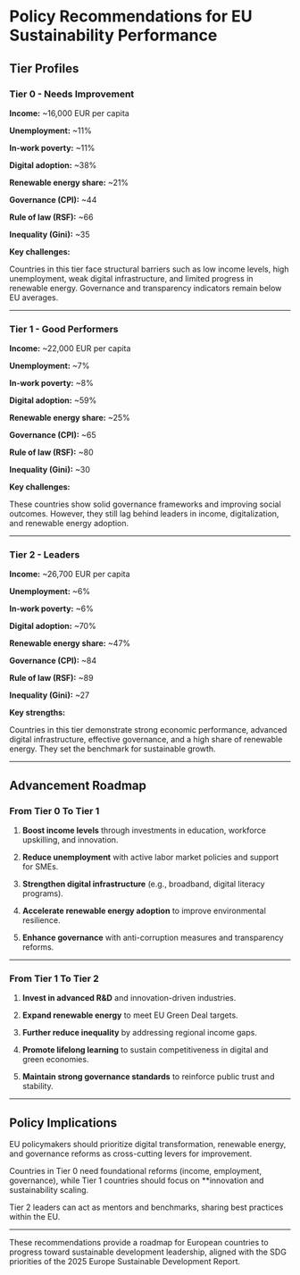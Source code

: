 ﻿# Policy Recommendations for EU Sustainability Performance

## Tier Profiles

### Tier 0 - Needs Improvement

**Income:** ~16,000 EUR per capita  

**Unemployment:** ~11%  

**In-work poverty:** ~11%  

**Digital adoption:** ~38%  

**Renewable energy share:** ~21%  

**Governance (CPI):** ~44  

**Rule of law (RSF):** ~66  

**Inequality (Gini):** ~35  

**Key challenges:**  

Countries in this tier face structural barriers such as low income levels, high unemployment, weak digital infrastructure, and limited progress in renewable energy. Governance and transparency indicators remain below EU averages.  

---

### Tier 1 - Good Performers

**Income:** ~22,000 EUR per capita  

**Unemployment:** ~7%  

**In-work poverty:** ~8%  

**Digital adoption:** ~59%  

**Renewable energy share:** ~25%  

**Governance (CPI):** ~65  

**Rule of law (RSF):** ~80  

**Inequality (Gini):** ~30  

**Key challenges:**  

These countries show solid governance frameworks and improving social outcomes. However, they still lag behind leaders in income, digitalization, and renewable energy adoption.  

---

### Tier 2 - Leaders

**Income:** ~26,700 EUR per capita  

**Unemployment:** ~6%  

**In-work poverty:** ~6%  

**Digital adoption:** ~70%  

**Renewable energy share:** ~47%  

**Governance (CPI):** ~84  

**Rule of law (RSF):** ~89  

**Inequality (Gini):** ~27  

**Key strengths:**  

Countries in this tier demonstrate strong economic performance, advanced digital infrastructure, effective governance, and a high share of renewable energy. They set the benchmark for sustainable growth.  

---

## Advancement Roadmap

### From Tier 0 To Tier 1

1. **Boost income levels** through investments in education, workforce upskilling, and innovation.  

2. **Reduce unemployment** with active labor market policies and support for SMEs.  

3. **Strengthen digital infrastructure** (e.g., broadband, digital literacy programs).  

4. **Accelerate renewable energy adoption** to improve environmental resilience.  

5. **Enhance governance** with anti-corruption measures and transparency reforms.  

---

### From Tier 1 To Tier 2

1. **Invest in advanced R&D** and innovation-driven industries.  

2. **Expand renewable energy** to meet EU Green Deal targets.  

3. **Further reduce inequality** by addressing regional income gaps.  

4. **Promote lifelong learning** to sustain competitiveness in digital and green economies.  

5. **Maintain strong governance standards** to reinforce public trust and stability.  

---

## Policy Implications

EU policymakers should prioritize digital transformation, renewable energy, and governance reforms as cross-cutting levers for improvement.  

Countries in Tier 0 need foundational reforms (income, employment, governance), while Tier 1 countries should focus on **innovation and sustainability scaling.  

Tier 2 leaders can act as mentors and benchmarks, sharing best practices within the EU.  

---

These recommendations provide a roadmap for European countries to progress toward sustainable development leadership, aligned with the SDG priorities of the 2025 Europe Sustainable Development Report.
